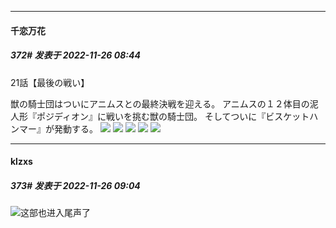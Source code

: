 

*****

####  千恋万花  
##### 372#       发表于 2022-11-26 08:44

21話【最後の戦い】

獣の騎士団はついにアニムスとの最終決戦を迎える。 アニムスの１２体目の泥人形『ポジディオン』に戦いを挑む獣の騎士団。 そしてついに『ビスケットハンマー』が発動する。
<img src="https://p.sda1.dev/8/c1d30568d51f90c166e190008436b6df/c0f40fda-471d-4fa0-a005-ab362bbb601a.jpg" referrerpolicy="no-referrer">
<img src="https://p.sda1.dev/8/e6ddb42b57cc36307459a8d8eba7e729/c350efe0-394c-4894-97b2-207b819ce9c7.jpg" referrerpolicy="no-referrer">
<img src="https://p.sda1.dev/8/5114c8d6e451e5a32ff0f333b6ac1b08/0cad2086-dfc1-4b6b-98d9-1410b28224d2.jpg" referrerpolicy="no-referrer">
<img src="https://p.sda1.dev/8/772451de6ff471ed67dfd24359c9ba04/72ace958-e381-448e-afbd-3b32eed385ad.jpg" referrerpolicy="no-referrer">
<img src="https://p.sda1.dev/8/ae0f8d3a0c7bbd9b94c4f10ebb23d884/de8cc5a4-7dad-4ecc-8345-c8d6cdd764d4.jpg" referrerpolicy="no-referrer">



*****

####  klzxs  
##### 373#       发表于 2022-11-26 09:04

<img src="https://static.saraba1st.com/image/smiley/face2017/009.gif" referrerpolicy="no-referrer">这部也进入尾声了

